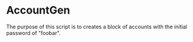AccountGen
==========

The purpose of this script is to creates a block of accounts with the initial password of "foobar".

